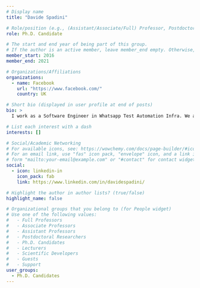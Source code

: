 ```yaml
---
# Display name
title: "Davide Spadini"

# Role/position (e.g., (Assistant/Associate/Full) Professor, Postdoctoral Researchers, Ph.D. Candidate)
role: Ph.D. Candidate

# The start and end year of being part of this group.
# If the author is an active member, leave member_end empty. Otherwise, fill in.
member_start: 2016
member_end: 2021

# Organizations/Affiliations
organizations:
  - name: Facebook
    url: "https://www.facebook.com/"
    country: UK

# Short bio (displayed in user profile at end of posts)
bio: >
  I work as a Software Engineer in Whatsapp Test Automation Infra. We are a team building infrastructure, tools and frameworks for the core WhatsApp platforms in order to allow engineers at WhatsApp to reliably and safely deliver WhatsApp to our 2 billion (and growing) monthly active users.

# List each interest with a dash
interests: []

# Social/Academic Networking
# For available icons, see: https://wowchemy.com/docs/page-builder/#icons
# For an email link, use "fas" icon pack, "envelope" icon, and a link in the
# form "mailto:your-email@example.com" or "#contact" for contact widget.
social:
  - icon: linkedin-in
    icon_pack: fab
    link: https://www.linkedin.com/in/davidespadini/

# Highlight the author in author lists? (true/false)
highlight_name: false

# Organizational groups that you belong to (for People widget)
# Use one of the following values: 
#   - Full Professors
#   - Associate Professors
#   - Assistant Professors
#   - Postdoctoral Researchers
#   - Ph.D. Candidates
#   - Lecturers
#   - Scientific Developers
#   - Guests
#   - Support
user_groups:
  - Ph.D. Candidates
---
```

